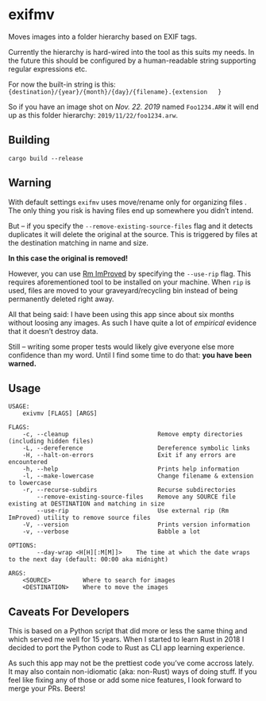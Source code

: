 # exifmv

Moves images into a folder hierarchy based on EXIF tags.

Currently the hierarchy is hard-wired into the tool as this suits my needs.
In the future this should be configured by a human-readable string supporting regular expressions etc.

For now the built-in string is this:
`{destination}/{year}/{month}/{day}/{filename}.{extension   }`

So if you have an image shot on *Nov. 22. 2019* named `Foo1234.ARW` it will end up as this folder hierarchy:
`2019/11/22/foo1234.arw`.


## Building

```
cargo build --release
```

## Warning

With default settings `exifmv` uses move/rename only for organizing files . The only thing you risk is having files end up somewhere you didn’t intend.

But – if you specify the `--remove-existing-source-files` flag and it detects duplicates it will delete the original at the source. This is triggered by files at the destination matching in name and size.

**In this case the original is removed!**

However, you can use [Rm ImProved](https://github.com/nivekuil/rip) by specifying the `--use-rip` flag. This requires aforementioned tool to be installed on your machine. When `rip` is used, files are moved to your graveyard/recycling bin instead of being permanently deleted right away.

All that being said: I have been using this app since about six months without loosing any images. As such I have quite a lot of _empirical_ evidence that it doesn’t destroy data.

Still – writing some proper tests would likely give everyone else more confidence than my word. Until I find some time to do that: **you have been warned.**


## Usage

```
USAGE:
    exivmv [FLAGS] [ARGS]

FLAGS:
    -c, --cleanup                         Remove empty directories (including hidden files)
    -L, --dereference                     Dereference symbolic links
    -H, --halt-on-errors                  Exit if any errors are encountered
    -h, --help                            Prints help information
    -l, --make-lowercase                  Change filename & extension to lowercase
    -r, --recurse-subdirs                 Recurse subdirectories
        --remove-existing-source-files    Remove any SOURCE file existing at DESTINATION and matching in size
        --use-rip                         Use external rip (Rm ImProved) utility to remove source files
    -V, --version                         Prints version information
    -v, --verbose                         Babble a lot

OPTIONS:
        --day-wrap <H[H][:M[M]]>    The time at which the date wraps to the next day (default: 00:00 aka midnight)

ARGS:
    <SOURCE>         Where to search for images
    <DESTINATION>    Where to move the images
```

## Caveats For Developers

This is based on a Python script that did more or less the same thing and which served me well for 15 years. When I started to learn Rust in 2018 I decided to port the Python code to Rust as CLI app learning experience.

As such this app may not be the prettiest code you’ve come accross lately. It may also contain non-idiomatic (aka: non-Rust) ways of doing stuff. If you feel like fixing any of those or add some nice features, I look forward to merge your PRs. Beers!
